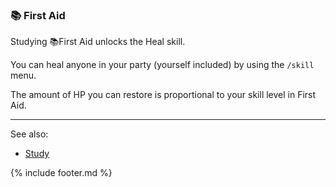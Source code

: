 ### 📚 First Aid
Studying 📚First Aid unlocks the Heal skill.

You can heal anyone in your party (yourself included) by using the `/skill` menu.

The amount of HP you can restore is proportional to your skill level in First Aid.

---

See also:
 - [Study](../study.md)

{% include footer.md %}